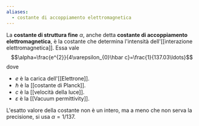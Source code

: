 ```yaml
---
aliases:
  - costante di accoppiamento elettromagnetica
---
```

La **costante di struttura fine** $\alpha$, anche detta **costante di accoppiamento elettromagnetica**, è la costante che determina l'intensità dell'[[interazione elettromagnetica]]. Essa vale
$$\alpha=\frac{e^{2}}{4\varepsilon_{0}\hbar c}=\frac{1}{137.03\ldots}$$
dove
- $e$ è la carica dell'[[Elettrone]].
- $\hbar$ è la [[costante di Planck]].
- $c$ è la [[velocità della luce]].
- $\varepsilon$ è la [[Vacuum permittivity]].

L'esatto valore della costante non è un intero, ma a meno che non serva la precisione, si usa $\alpha=1/137$.